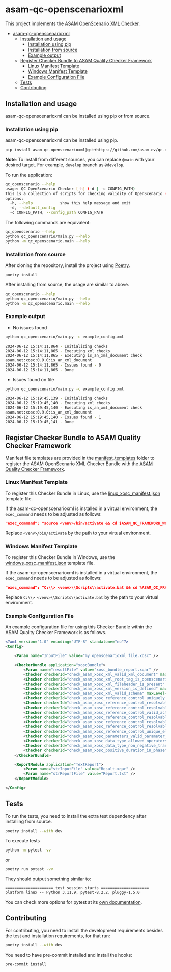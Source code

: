 # asam-qc-openscenarioxml

This project implements the [ASAM OpenScenario XML Checker](checker_bundle_doc.md).

- [asam-qc-openscenarioxml](#asam-qc-openscenarioxml)
  - [Installation and usage](#installation-and-usage)
    - [Installation using pip](#installation-using-pip)
    - [Installation from source](#installation-from-source)
    - [Example output](#example-output)
  - [Register Checker Bundle to ASAM Quality Checker Framework](#register-checker-bundle-to-asam-quality-checker-framework)
    - [Linux Manifest Template](#linux-manifest-template)
    - [Windows Manifest Template](#windows-manifest-template)
    - [Example Configuration File](#example-configuration-file)
  - [Tests](#tests)
  - [Contributing](#contributing)


## Installation and usage

asam-qc-openscenarioxml can be installed using pip or from source.

### Installation using pip

asam-qc-openscenarioxml can be installed using pip.

```bash
pip install asam-qc-openscenarioxml@git+https://github.com/asam-ev/qc-openscenarioxml@main
```

**Note**: To install from different sources, you can replace `@main` with
your desired target. For example, `develop` branch as `@develop`.

To run the application:

```bash
qc_openscenario --help
usage: QC OpenScenario Checker [-h] (-d | -c CONFIG_PATH)
This is a collection of scripts for checking validity of OpenScenario (.xosc) files.
options:
  -h, --help            show this help message and exit
  -d, --default_config
  -c CONFIG_PATH, --config_path CONFIG_PATH
```

The following commands are equivalent:

```bash
qc_openscenario --help
python qc_openscenario/main.py --help
python -m qc_openscenario.main --help
```

### Installation from source

After cloning the repository, install the project using [Poetry](https://python-poetry.org/).

```bash
poetry install
```

After installing from source, the usage are similar to above.

```bash
qc_openscenario --help
python qc_openscenario/main.py --help
python -m qc_openscenario.main --help
```

### Example output

- No issues found

```bash
python qc_openscenario/main.py -c example_config.xml

2024-06-12 15:14:11,864 - Initializing checks
2024-06-12 15:14:11,865 - Executing xml checks
2024-06-12 15:14:11,865 - Executing is_an_xml_document check
asam.net:xosc:0.9.0:is_an_xml_document
2024-06-12 15:14:11,865 - Issues found - 0
2024-06-12 15:14:11,865 - Done
```

- Issues found on file

```bash
python qc_openscenario/main.py -c example_config.xml

2024-06-12 15:19:45,139 - Initializing checks
2024-06-12 15:19:45,140 - Executing xml checks
2024-06-12 15:19:45,140 - Executing is_an_xml_document check
asam.net:xosc:0.9.0:is_an_xml_document
2024-06-12 15:19:45,140 - Issues found - 1
2024-06-12 15:19:45,141 - Done

```

## Register Checker Bundle to ASAM Quality Checker Framework

Manifest file templates are provided in the [manifest_templates](manifest_templates/) folder to register the ASAM OpenScenario XML Checker Bundle with the [ASAM Quality Checker Framework](https://github.com/asam-ev/qc-framework/tree/main).

### Linux Manifest Template

To register this Checker Bundle in Linux, use the [linux_xosc_manifest.json](manifest_templates/linux_xosc_manifest.json) template file.

If the asam-qc-openscenarioxml is installed in a virtual environment, the `exec_command` needs to be adjusted as follows:

```json
"exec_command": "source <venv>/bin/activate && cd $ASAM_QC_FRAMEWORK_WORKING_DIR && qc_openscenario -c $ASAM_QC_FRAMEWORK_CONFIG_FILE"
```

Replace `<venv>/bin/activate` by the path to your virtual environment.

### Windows Manifest Template

To register this Checker Bundle in Windows, use the [windows_xosc_manifest.json](manifest_templates/windows_xosc_manifest.json) template file.

If the asam-qc-openscenarioxml is installed in a virtual environment, the `exec_command` needs to be adjusted as follows:

```json
"exec_command": "C:\\> <venv>\\Scripts\\activate.bat && cd %ASAM_QC_FRAMEWORK_WORKING_DIR% && qc_openscenario -c %ASAM_QC_FRAMEWORK_CONFIG_FILE%"
```

Replace `C:\\> <venv>\\Scripts\\activate.bat` by the path to your virtual environment.

### Example Configuration File

An example configuration file for using this Checker Bundle within the ASAM Quality Checker Framework is as follows.

```xml
<?xml version="1.0" encoding="UTF-8" standalone="no"?>
<Config>

    <Param name="InputFile" value="my_openscenarioxml_file.xosc" />

    <CheckerBundle application="xoscBundle">
        <Param name="resultFile" value="xosc_bundle_report.xqar" />
        <Checker checkerId="check_asam_xosc_xml_valid_xml_document" maxLevel="1" minLevel="3" />
        <Checker checkerId="check_asam_xosc_xml_root_tag_is_openscenario" maxLevel="1" minLevel="3" />
        <Checker checkerId="check_asam_xosc_xml_fileheader_is_present" maxLevel="1" minLevel="3" />
        <Checker checkerId="check_asam_xosc_xml_version_is_defined" maxLevel="1" minLevel="3" />
        <Checker checkerId="check_asam_xosc_xml_valid_schema" maxLevel="1" minLevel="3" />
        <Checker checkerId="check_asam_xosc_reference_control_uniquely_resolvable_entity_references" maxLevel="1" minLevel="3" />
        <Checker checkerId="check_asam_xosc_reference_control_resolvable_signal_id_in_traffic_signal_state_action" maxLevel="1" minLevel="3" />
        <Checker checkerId="check_asam_xosc_reference_control_resolvable_traffic_signal_controller_by_traffic_signal_controller_ref" maxLevel="1" minLevel="3" />
        <Checker checkerId="check_asam_xosc_reference_control_valid_actor_reference_in_private_actions" maxLevel="1" minLevel="3" />
        <Checker checkerId="check_asam_xosc_reference_control_resolvable_entity_references" maxLevel="1" minLevel="3" />
        <Checker checkerId="check_asam_xosc_reference_control_resolvable_variable_reference" maxLevel="1" minLevel="3" />
        <Checker checkerId="check_asam_xosc_reference_control_resolvable_storyboard_element_reference" maxLevel="1" minLevel="3" />
        <Checker checkerId="check_asam_xosc_reference_control_unique_element_names_on_same_level" maxLevel="1" minLevel="3" />
        <Checker checkerId="check_asam_xosc_parameters_valid_parameter_declaration_in_catalogs" maxLevel="1" minLevel="3" />
        <Checker checkerId="check_asam_xosc_data_type_allowed_operators" maxLevel="1" minLevel="3" />
        <Checker checkerId="check_asam_xosc_data_type_non_negative_transition_time_in_light_state_action" maxLevel="1" minLevel="3" />
        <Checker checkerId="check_asam_xosc_positive_duration_in_phase" maxLevel="1" minLevel="3" />
    </CheckerBundle>

    <ReportModule application="TextReport">
        <Param name="strInputFile" value="Result.xqar" />
        <Param name="strReportFile" value="Report.txt" />
    </ReportModule>

</Config>
```

## Tests

To run the tests, you need to install the extra test dependency after installing from source.

```bash
poetry install --with dev
```

To execute tests

```bash
python -m pytest -vv
```

or

```bash
poetry run pytest -vv
```

They should output something similar to:

```
===================== test session starts =====================
platform linux -- Python 3.11.9, pytest-8.2.2, pluggy-1.5.0
```

You can check more options for pytest at its [own documentation](https://docs.pytest.org/).

## Contributing

For contributing, you need to install the development requirements besides the
test and installation requirements, for that run:

```bash
poetry install --with dev
```

You need to have pre-commit installed and install the hooks:

```
pre-commit install
```
